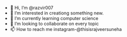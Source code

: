 - 👋 Hi, I’m @razvir007
- 👀 I’m interested in creationg something new.
- 🌱 I’m currently learning computer science
- 💞️ I’m looking to collaborate on every topic
- 📫 How to reach me instagram-@thisisrajveersuneha

<!---
razvir007/razvir007 is a ✨ special ✨ repository because its `README.md` (this file) appears on your GitHub profile.
You can click the Preview link to take a look at your changes.
--->
